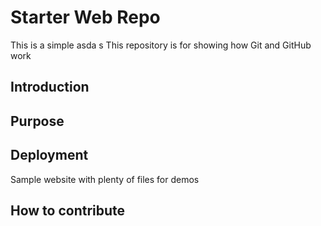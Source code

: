 # Starter Web Repo
This is a simple asda s
This repository is for showing how Git and GitHub work
## Introduction

## Purpose

## Deployment

Sample website with plenty of files for demos
## How to contribute
